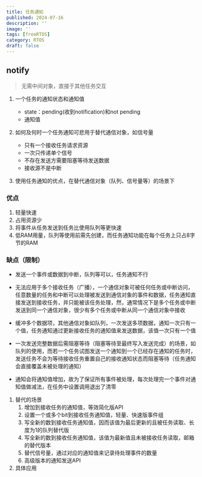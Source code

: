 ```yaml
---
title: 任务通知
published: 2024-07-16
description: ''
image: ''
tags: [freeRTOS]
category: RTOS
draft: false 
---
```

## notify

> 无需中间对象，直接于其他任务交互

1. 一个任务的通知状态和通知值

   - state：pending(收到notification)和not pending
   - 通知值

2. 如何及何时一个任务通知可悲用于替代通信对象，如信号量

   - 只有一个接收任务请求资源
   - 一次只传递单个信号
   - 不存在发送方需要阻塞等待发送数据
   - 接收源不是中断

3. 使用任务通知的优点，在替代通信对象（队列、信号量等）的场景下

### 优点

1. 轻量快速
2. 占用资源少
3. 将事件从任务发送到任务比使用队列等更快速
4. 低RAM用量，队列等使用前需先创建，而任务通知功能在每个任务上只占8字节的RAM

### 缺点（限制）

- 发送一个事件或数据到中断，队列等可以，任务通知不行
- 无法应用于多个接收任务（广播），一个通信对象可被任何任务或中断访问，任意数量的任务和中断可以处理被发送到通信对象的事件和数据，任务通知直接发送到接收任务，并只能被该任务处理，然，通常情况下是多个任务或中断发送到同一个通信对象，很少有多个任务或中断从同一个通信对象中接收
- 缓冲多个数据项，其他通信对象如队列，一次发送多项数据，通知一次只有一个值，任务通知通过更新接收任务的通知值来发送数据，该值一次只有一个值
- 一次发送完整数据后需阻塞等待（阻塞等待至最终写入发送完成）的场景，如队列的使用，而若一个任务试图发送一个通知到一个已经存在通知的任务时，发送任务不会为等待接收任务重置自己的接收通知状态而阻塞等待（任务通知会直接覆盖未被处理的通知）

- 通知会将通知值增加，故为了保证所有事件被处理，每次处理完一个事件对通知值做减法，在任务中设置调用退出了清零

1. 替代的场景
   1. 增加到接收任务的通知值，等效简化版API
   2. 设置一个或多个bit到接收任务通知值，轻量、快速版事件组
   3. 写全新的数到接收任务通知值，因而该值为最后更新的且被任务读取、长度为1的队列替代版
   4. 写全新的数到接收任务通知值，该值为最新值且未被接收任务读取，邮箱的替代版本
   5. 替代信号量，通过对应的通知值来记录待处理事件的数量
   6. 高级版本的通知发送API
2. 具体应用